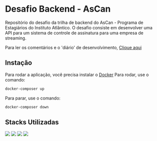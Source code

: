 # Desafio Backend - AsCan
Repositório do desafio da trilha de backend do AsCan - Programa de Estagiários do Instituto Atlântico.
O desafio consiste em desenvolver uma API para um sistema de controle de assinatura para uma empresa de streaming.

Para ler os comentários e o 'diário' de desenvolvimento, <a href="https://github.com/MardesonHerculano/ascan_backend/blob/develop/COMMENTS.md">Clique aqui</a>

## Instação
Para rodar a aplicação, você precisa instalar o <a href="https://www.docker.com/" target="_blank">Docker</a> 
Para rodar, use o comando:
```bash
docker-composer up
```

Para parar, use o comando:
```bash
docker-composer down
```


## Stacks Utilizadas
<img src="https://camo.githubusercontent.com/8396abd667a0eca7d28cdb29ec63b6bf29a7854c7c3d467e6ece648c7e9b81e1/68747470733a2f2f696d672e736869656c64732e696f2f62616467652f646f636b65722d2532333064623765642e7376673f7374796c653d666f722d7468652d6261646765266c6f676f3d646f636b6572266c6f676f436f6c6f723d7768697465"> <img src="https://camo.githubusercontent.com/0562f16a4ae7e35dae6087bf8b7805fb7e664a9e7e20ae6d163d94e56b94f32d/68747470733a2f2f696d672e736869656c64732e696f2f62616467652f707974686f6e2d3336373041303f7374796c653d666f722d7468652d6261646765266c6f676f3d707974686f6e266c6f676f436f6c6f723d666664643534"> <img src="https://camo.githubusercontent.com/ef9a6d5557fd55232c18f0f510c840220b1e3932ee382cf9d6691842d37055db/68747470733a2f2f696d672e736869656c64732e696f2f62616467652f53514c6974652d3037343035453f7374796c653d666f722d7468652d6261646765266c6f676f3d73716c697465266c6f676f436f6c6f723d7768697465"> <img src="https://camo.githubusercontent.com/a1596d32e4517a57603d63614a9b28c78cce097548369407b202b6987202a5a6/68747470733a2f2f696d672e736869656c64732e696f2f62616467652f7261626269746d712d2532334646363630302e7376673f267374796c653d666f722d7468652d6261646765266c6f676f3d7261626269746d71266c6f676f436f6c6f723d7768697465">
